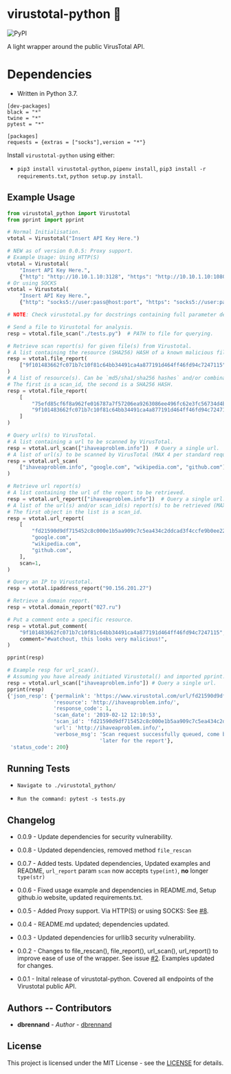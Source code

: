 # virustotal-python 🐍
![PyPI](https://img.shields.io/pypi/v/virustotal-python.svg?style=flat-square)

A light wrapper around the public VirusTotal API.

# Dependencies
* Written in Python 3.7.

```
[dev-packages]
black = "*"
twine = "*"
pytest = "*"

[packages]
requests = {extras = ["socks"],version = "*"}
```

Install `virustotal-python` using either:
* `pip3 install virustotal-python`, `pipenv install`, `pip3 install -r requirements.txt`, `python setup.py install`.

## Example Usage
```python
from virustotal_python import Virustotal
from pprint import pprint

# Normal Initialisation.
vtotal = Virustotal("Insert API Key Here.")

# NEW as of version 0.0.5: Proxy support.
# Example Usage: Using HTTP(S)
vtotal = Virustotal(
    "Insert API Key Here.",
    {"http": "http://10.10.1.10:3128", "https": "http://10.10.1.10:1080"})
# Or using SOCKS
vtotal = Virustotal(
    "Insert API Key Here.",
    {"http": "socks5://user:pass@host:port", "https": "socks5://user:pass@host:port"})

# NOTE: Check virustotal.py for docstrings containing full parameter descriptions.

# Send a file to Virustotal for analysis.
resp = vtotal.file_scan("./tests.py")  # PATH to file for querying.

# Retrieve scan report(s) for given file(s) from Virustotal.
# A list containing the resource (SHA256) HASH of a known malicious file.
resp = vtotal.file_report(
    ["9f101483662fc071b7c10f81c64bb34491ca4a877191d464ff46fd94c7247115"]
)
# A list of resource(s). Can be `md5/sha1/sha256 hashes` and/or combination of hashes and scan_ids (MAX 4 per standard request rate).
# The first is a scan_id, the second is a SHA256 HASH.
resp = vtotal.file_report(
    [
        "75efd85cf6f8a962fe016787a7f57206ea9263086ee496fc62e3fc56734d4b53-1555351539",
        "9f101483662fc071b7c10f81c64bb34491ca4a877191d464ff46fd94c7247115",
    ]
)

# Query url(s) to VirusTotal.
# A list containing a url to be scanned by VirusTotal.
resp = vtotal.url_scan(["ihaveaproblem.info"])  # Query a single url.
# A list of url(s) to be scanned by VirusTotal (MAX 4 per standard request rate).
resp = vtotal.url_scan(
    ["ihaveaproblem.info", "google.com", "wikipedia.com", "github.com"]
)

# Retrieve url report(s)
# A list containing the url of the report to be retrieved.
resp = vtotal.url_report(["ihaveaproblem.info"])  # Query a single url.
# A list of the url(s) and/or scan_id(s) report(s) to be retrieved (MAX 4 per standard request rate).
# The first object in the list is a scan_id.
resp = vtotal.url_report(
    [
        "fd21590d9df715452c8c000e1b5aa909c7c5ea434c2ddcad3f4ccfe9b0ee224e-1555352750",
        "google.com",
        "wikipedia.com",
        "github.com",
    ],
    scan=1,
)

# Query an IP to Virustotal.
resp = vtotal.ipaddress_report("90.156.201.27")

# Retrieve a domain report.
resp = vtotal.domain_report("027.ru")

# Put a comment onto a specific resource.
resp = vtotal.put_comment(
    "9f101483662fc071b7c10f81c64bb34491ca4a877191d464ff46fd94c7247115",
    comment="#watchout, this looks very malicious!",
)

pprint(resp)
```

```python
# Example resp for url_scan().
# Assuming you have already initiated Virustotal() and imported pprint.
resp = vtotal.url_scan(["ihaveaproblem.info"]) # Query a single url.
pprint(resp)
{'json_resp': {'permalink': 'https://www.virustotal.com/url/fd21590d9df715452c8c000e1b5aa909c7c5ea434c2ddcad3f4ccfe9b0ee224e/analysis/1549973453/',
               'resource': 'http://ihaveaproblem.info/',
               'response_code': 1,
               'scan_date': '2019-02-12 12:10:53',
               'scan_id': 'fd21590d9df715452c8c000e1b5aa909c7c5ea434c2ddcad3f4ccfe9b0ee224e-1549973453',
               'url': 'http://ihaveaproblem.info/',
               'verbose_msg': 'Scan request successfully queued, come back '
                              'later for the report'},
 'status_code': 200}
```

## Running Tests

* `Navigate to ./virustotal_python/`

* `Run the command: pytest -s tests.py`

## Changelog

* 0.0.9 - Update dependencies for security vulnerability.

* 0.0.8 - Updated dependencies, removed method `file_rescan`

* 0.0.7 - Added tests. Updated dependencies, Updated examples and README, `url_report` param `scan` now accepts `type(int)`, **no** longer `type(str)`

* 0.0.6 - Fixed usage example and dependencies in README.md, Setup github.io website, updated requirements.txt.

* 0.0.5 - Added Proxy support. Via HTTP(S) or using SOCKS: See [#8](https://github.com/dbrennand/virustotal-python/pull/8).

* 0.0.4 - README.md updated; dependencies updated.

* 0.0.3 - Updated dependencies for urllib3 security vulnerability.

* 0.0.2 - Changes to file_rescan(), file_report(), url_scan(), url_report() to improve ease of use of the wrapper. See issue [#2](https://github.com/dbrennand/virustotal-python/issues/2). Examples updated for changes.

* 0.0.1 - Inital release of virustotal-python. Covered all endpoints of the Virustotal public API. 

## Authors -- Contributors

* **dbrennand** - *Author* - [dbrennand](https://github.com/dbrennand)

## License
This project is licensed under the MIT License - see the [LICENSE](LICENSE) for details.